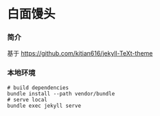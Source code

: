 # 白面馒头

### 简介

基于 https://github.com/kitian616/jekyll-TeXt-theme 

### 本地环境

```shell
# build dependencies
bundle install --path vendor/bundle
# serve local
bundle exec jekyll serve
```